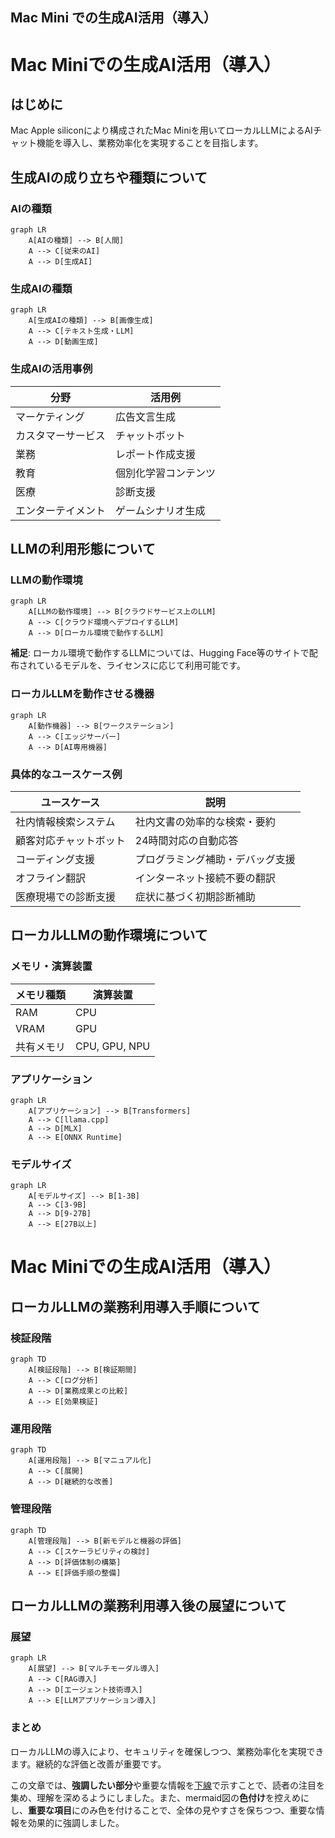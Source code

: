 ## Mac Mini での生成AI活用（導入）

# Mac Miniでの生成AI活用（導入）

## はじめに

Mac Apple siliconにより構成されたMac Miniを用いてローカルLLMによるAIチャット機能を導入し、業務効率化を実現することを目指します。

## 生成AIの成り立ちや種類について

### AIの種類

```mermaid
graph LR
    A[AIの種類] --> B[人間]
    A --> C[従来のAI]
    A --> D[生成AI]
```

### 生成AIの種類

```mermaid
graph LR
    A[生成AIの種類] --> B[画像生成]
    A --> C[テキスト生成・LLM]
    A --> D[動画生成]
```

### 生成AIの活用事例

| 分野 | 活用例 |
|------|--------|
| マーケティング | 広告文言生成 |
| カスタマーサービス | チャットボット |
| 業務 | レポート作成支援 |
| 教育 | 個別化学習コンテンツ |
| 医療 | 診断支援 |
| エンターテイメント | ゲームシナリオ生成 |

## LLMの利用形態について

### LLMの動作環境

```mermaid
graph LR
    A[LLMの動作環境] --> B[クラウドサービス上のLLM]
    A --> C[クラウド環境へデプロイするLLM]
    A --> D[ローカル環境で動作するLLM]
```

**補足**: ローカル環境で動作するLLMについては、Hugging Face等のサイトで配布されているモデルを、ライセンスに応じて利用可能です。

### ローカルLLMを動作させる機器

```mermaid
graph LR
    A[動作機器] --> B[ワークステーション]
    A --> C[エッジサーバー]
    A --> D[AI専用機器]
```

### 具体的なユースケース例

| ユースケース | 説明 |
|--------------|------|
| 社内情報検索システム | 社内文書の効率的な検索・要約 |
| 顧客対応チャットボット | 24時間対応の自動応答 |
| コーディング支援 | プログラミング補助・デバッグ支援 |
| オフライン翻訳 | インターネット接続不要の翻訳 |
| 医療現場での診断支援 | 症状に基づく初期診断補助 |

## ローカルLLMの動作環境について

### メモリ・演算装置

| メモリ種類 | 演算装置 |
|------------|----------|
| RAM | CPU |
| VRAM | GPU |
| 共有メモリ | CPU, GPU, NPU |

### アプリケーション

```mermaid
graph LR
    A[アプリケーション] --> B[Transformers]
    A --> C[llama.cpp]
    A --> D[MLX]
    A --> E[ONNX Runtime]
```

### モデルサイズ

```mermaid
graph LR
    A[モデルサイズ] --> B[1-3B]
    A --> C[3-9B]
    A --> D[9-27B]
    A --> E[27B以上]
```

# Mac Miniでの生成AI活用（導入）

## ローカルLLMの業務利用導入手順について

### 検証段階

```mermaid
graph TD
    A[検証段階] --> B[検証期間]
    A --> C[ログ分析]
    A --> D[業務成果との比較]
    A --> E[効果検証]
```

### 運用段階

```mermaid
graph TD
    A[運用段階] --> B[マニュアル化]
    A --> C[展開]
    A --> D[継続的な改善]
```

### 管理段階

```mermaid
graph TD
    A[管理段階] --> B[新モデルと機器の評価]
    A --> C[スケーラビリティの検討]
    A --> D[評価体制の構築]
    A --> E[評価手順の整備]
```

## ローカルLLMの業務利用導入後の展望について

### 展望

```mermaid
graph LR
    A[展望] --> B[マルチモーダル導入]
    A --> C[RAG導入]
    A --> D[エージェント技術導入]
    A --> E[LLMアプリケーション導入]
```

### まとめ

ローカルLLMの導入により、セキュリティを確保しつつ、業務効率化を実現できます。継続的な評価と改善が重要です。

この文章では、**強調したい部分**や重要な情報を<u>下線</u>で示すことで、読者の注目を集め、理解を深めるようにしました。また、mermaid図の**色付け**を控えめにし、**重要な項目**にのみ色を付けることで、全体の見やすさを保ちつつ、重要な情報を効果的に強調しました。 

